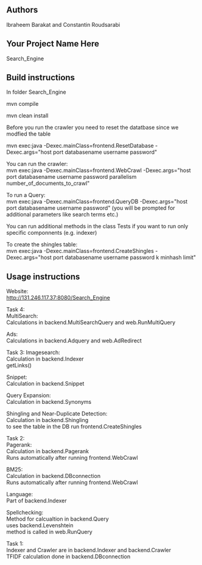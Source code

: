 ## Authors
Ibraheem Barakat and
Constantin Roudsarabi

## Your Project Name Here
Search_Engine

## Build instructions

In folder Search_Engine

mvn compile

mvn clean install

Before you run the crawler you need to reset the datatbase since we modfied the table 

mvn exec:java -Dexec.mainClass=frontend.ResetDatabase -Dexec.args="host port databasename username password"  

You can run the crawler:  
mvn exec:java -Dexec.mainClass=frontend.WebCrawl -Dexec.args="host port databasename username password parallelism number_of_documents_to_crawl"


To run a Query:  
mvn exec:java -Dexec.mainClass=frontend.QueryDB -Dexec.args="host port databasename username password" (you will be prompted for additional parameters like search terms etc.)  

You can run additional methods in the class Tests if you want to run only specific componnents (e.g. indexer)  

To create the shingles table:  
mvn exec:java -Dexec.mainClass=frontend.CreateShingles -Dexec.args="host port databasename username password k minhash limit"  

## Usage instructions
Website:  
http://131.246.117.37:8080/Search_Engine

Task 4:  
MultiSearch:  
Calculations in backend.MultiSearchQuery and web.RunMultiQuery  

Ads:  
Calculations in backend.Adquery and web.AdRedirect  

Task 3: 
Imagesearch:  
Calculation in backend.Indexer   
getLinks()
  
Snippet:  
Calculation in backend.Snippet  
  
Query Expansion:  
Calculation in backend.Synonyms  
  
Shingling and Near-Duplicate Detection:  
Calculation in backend.Shingling  
to see the table in the DB run frontend.CreateShingles  


Task 2:  
Pagerank:  
Calculation in backend.Pagerank  
Runs automatically after running frontend.WebCrawl  

BM25:  
Calculation in backend.DBconnection  
Runs automatically after running frontend.WebCrawl  

Language:  
Part of backend.Indexer  

Spellchecking:  
Method for calcualtion in backend.Query  
uses backend.Levenshtein  
method is called in web.RunQuery  

Task 1:  
Indexer and Crawler are in backend.Indexer and backend.Crawler  
TFIDF calculation done in backend.DBconnection  

